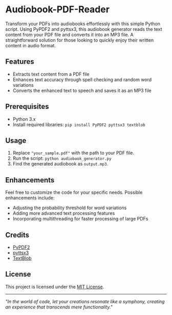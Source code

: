 # Audiobook-PDF-Reader
Transform your PDFs into audiobooks effortlessly with this simple Python script. Using PyPDF2 and pyttsx3, this audiobook generator reads the text content from your PDF file and converts it into an MP3 file. A straightforward solution for those looking to quickly enjoy their written content in audio format.

## Features
- Extracts text content from a PDF file
- Enhances text accuracy through spell checking and random word variations
- Converts the enhanced text to speech and saves it as an MP3 file

## Prerequisites
- Python 3.x
- Install required libraries: `pip install PyPDF2 pyttsx3 textblob`

## Usage
1. Replace `"your_sample.pdf"` with the path to your PDF file.
2. Run the script: `python audiobook_generator.py`
3. Find the generated audiobook as `output.mp3`.

## Enhancements
Feel free to customize the code for your specific needs. Possible enhancements include:
- Adjusting the probability threshold for word variations
- Adding more advanced text processing features
- Incorporating multithreading for faster processing of large PDFs

## Credits
- [PyPDF2](https://pythonhosted.org/PyPDF2/)
- [pyttsx3](https://pypi.org/project/pyttsx3/)
- [TextBlob](https://textblob.readthedocs.io/en/dev/)

## License
This project is licensed under the [MIT License](LICENSE).

---

*"In the world of code, let your creations resonate like a symphony, creating an experience that transcends mere functionality."*
